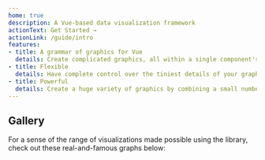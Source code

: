 ```yaml
---
home: true
description: A Vue-based data visualization framework
actionText: Get Started →
actionLink: /guide/intro
features:
- title: A grammar of graphics for Vue
  details: Create complicated graphics, all within a single component's template.
- title: Flexible
  details: Have complete control over the tiniest details of your graphic.
- title: Powerful
  details: Create a huge variety of graphics by combining a small number of core components.
---
```


## Gallery

For a sense of the range of visualizations made possible using the library, check out these real-and-famous graphs below:
